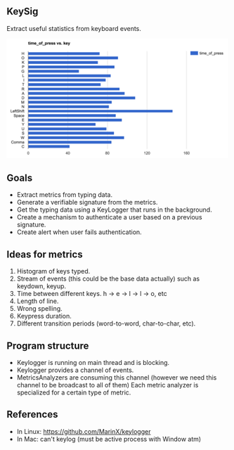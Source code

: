 KeySig
---

Extract useful statistics from keyboard events.

![Single Tile](docs/TimeOfPressReport.png)

Goals
---

* Extract metrics from typing data.
* Generate a verifiable signature from the metrics.
* Get the typing data using a KeyLogger that runs in the background.
* Create a mechanism to authenticate a user based on a previous signature.
* Create alert when user fails authentication.

Ideas for metrics
---

1. Histogram of keys typed.
2. Stream of events (this could be the base data actually) such as keydown, keyup.
3. Time between different keys. h -> e -> l -> l -> o, etc
4. Length of line.
5. Wrong spelling.
6. Keypress duration.
7. Different transition periods (word-to-word, char-to-char, etc).

Program structure
---

* Keylogger is running on main thread and is blocking.
* Keylogger provides a channel of events.
* MetricsAnalyzers are consuming this channel (however we need this channel to be broadcast to all of them)
Each metric analyzer is specialized for a certain type of metric.

References
---

* In Linux: https://github.com/MarinX/keylogger
* In Mac: can't keylog (must be active process with Window atm)
